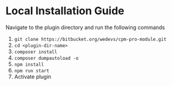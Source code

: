 # Local Installation Guide

Navigate to the plugin directory and run the following commands

1. `git clone https://bitbucket.org/wedevs/cpm-pro-module.git`
2. `cd <plugin-dir-name>`
3. `composer install` 
4. `composer dumpautoload -o`
5. `npm install`
6. `npm run start`
7. Activate plugin
